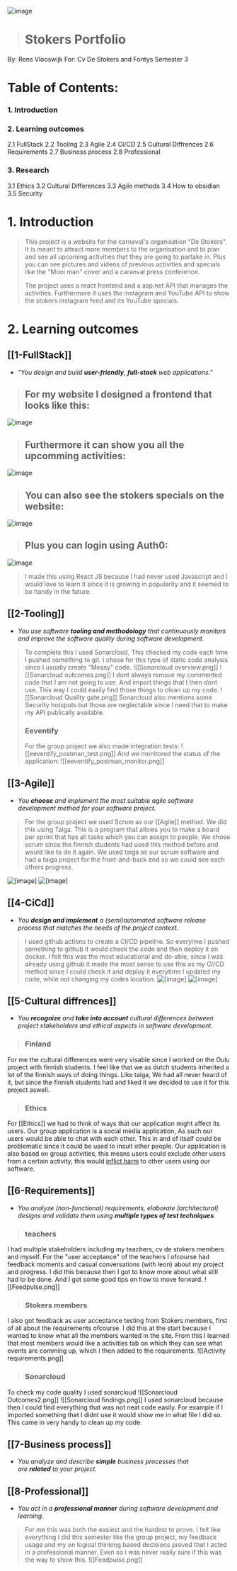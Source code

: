 ![image](https://user-images.githubusercontent.com/73878099/172373718-1e27b565-88ea-44ab-bbdc-255b3256cc2f.png)

># Stokers Portfolio
By: Rens Vlooswijk
For: Cv De Stokers and Fontys Semester 3

# Table of Contents:
### 1. Introduction
### 2. Learning outcomes
2.1 FullStack
2.2 Tooling
2.3 Agile
2.4 CI/CD
2.5 Cultural Diffrences
2.6  Requirements
2.7 Business process
2.8 Professional

### 3. Research
3.1 Ethics
3.2 Cultural Differences
3.3 Agile methods
3.4 How to obsidian
3.5 Security

# 1. Introduction
>This project is a website for the carnaval's organisation "De Stokers".
>It is meant to attract more members to the organisation and to plan and see all upcoming activities that they are going to partake in. Plus you can see pictures and videos of previous activities and specials like the "Mooi man" cover and a caranval press conference.
>
>The project uses a react frontend and a asp.net API that manages the activities.
>Furthermore it uses the instagram and YouTube API to show the stokers instagram feed and its YouTube specials.

# 2. Learning outcomes
## [[1-FullStack]]
- _"You design and build **user-friendly**, **full-stack** web applications."_

>## For my website I designed a frontend that looks like this:
![image](https://user-images.githubusercontent.com/73878099/173580473-793f520f-2152-4583-8eb5-1c19c9bfd9b3.png)
>## Furthermore it can show you all the upcomming activities:
![image](https://user-images.githubusercontent.com/73878099/173631371-43c77552-1168-410f-9ff5-b87ced6dd071.png)
>## You can also see the stokers specials on the website:
![image](https://user-images.githubusercontent.com/73878099/173631594-dffdddd3-4290-409a-8ad4-2457a92fdae5.png)
>## Plus you can login using Auth0:
![image](https://user-images.githubusercontent.com/73878099/173632445-2d1441bf-ae08-4416-a414-1bb82c13588c.png)
>I made this using React JS because I had never used Javascript and I would love to learn it since it is growing in popularity and it seemed to be handy in the future.

## [[2-Tooling]]
- _You use software **tooling and methodology** that continuously monitors and improve the software quality during software development._

>To complete this I used Sonarcloud, This checked my code each time I pushed something to git. I chose for this type of static code analysis since I usually create "Messy" code.
![[Sonarcloud overview.png]]
![[Sonarcloud outcomes.png]]
 I dont always remove my commented code that I am not going to use. And import things that I then dont use. This way I could easily find those things to clean up my code. 
 ![[Sonarcloud Quality gate.png]]
Sonarcloud also mentions some Security hotspots but those are neglectable since I need that to make my API publically available.
>### Eeventify
>For the group project we also made integration tests:
![[eeventify_postman_test.png]]
>And we monitored the status of the application:
![[eeventify_postman_monitor.png]]

## [[3-Agile]]
- _You **choose** and implement the most suitable agile software development method for your software project._

>For the group project we used Scrum as our [[Agile]] method. We did this using Taiga. This is a program that allows you to make a board per sprint that has all tasks which you can assign to people. We chose scrum since the finnish students had used this method before and would like to do it again. We used taiga as our scrum software and had a taiga project for the front-and-back end so we could see each others progress.

![[image]](https://github.com/StokersWebsite/.github/blob/11ec8d6b4546d83171fa616700d5d053ab0ffb10/Images/Taiga%20Board%202.png)
![[image]](https://github.com/StokersWebsite/.github/blob/078f45a6748fc5ed25ffdb03fc0781c31c266170/Images/Sprint%204%20completed.png)

## [[4-CiCd]]
- _You **design and implement** a (semi)automated software release process that matches the needs of the project context._

>I used github actions to create a CI/CD pipeline. So everyime I pushed something to github it would check the code and then deploy it on docker. I felt this was the most educational and do-able, since I was already using github it made the most sense to use this as my CI/CD method since I could check it and deploy it everytime I updated my code, while not changing my codes location.
![[image]](https://github.com/StokersWebsite/.github/blob/f237d7180f1d9e2dd15e4b0b298508afa0b6a7ee/Images/DockerRunning.png)
![[image]](https://github.com/StokersWebsite/.github/blob/11ec8d6b4546d83171fa616700d5d053ab0ffb10/Images/GithubActions.png)

## [[5-Cultural diffrences]]
- _You **recognize** and **take into account** cultural differences between project stakeholders and ethical aspects in software development._

>### Finland
For me the cultural differences were very visable since I worked on the Oulu project with finnish students. I feel like that we as dutch students inherited a lot of the finnish ways of doing things. Like taiga, We had all never heard of it, but since the finnish students had and liked it we decided to use it for this project aswell.
>
>### Ethics
For [[Ethics]] we had to think of ways that our application might affect its users.
Our group application is a social media application, As such our users would be able to chat with each other. This in and of itself could be problematic since it could be used to insult other people. Our application is also based on group activities, this means users could exclude other users from a certain activity, this would [inflict harm](https://www.acm.org/code-of-ethics#:~:text=locally%20and%20globally.-,1.2%20Avoid%20harm.,-In%20this%20document) to other users using our software.

## [[6-Requirements]]
- _You analyze (non-functional) requirements, elaborate (architectural) designs and validate them using **multiple types of test techniques**._

>### teachers
I had multiple stakeholders including my teachers, cv de stokers members and myself.
For the "user acceptance" of the teachers I ofcourse had feedback moments and casual conversations (with leon) about my project and progress. I did this because then I got to know more about what still had to be done. And I got some good tips on how to move forward.
![[Feedpulse.png]]
>### Stokers members
I also got feedback as user acceptance testing from Stokers members, first of all about the requirements ofcourse. I did this at the start because I wanted to know what all the members wanted in the site. 
From this I learned that most members would like a activities tab on which they can see what events are comming up, which I then added to the requirements.
![[Activity requirements.png]]
>### Sonarcloud
To check my code quality I used sonarcloud
![[Sonarcloud Outcomes2.png]]
![[Sonarcloud findings.png]]
I used sonarcloud because then I could find everything that was not neat code easily.
For example if I imported something that I didnt use it would show me in what file I did so.
This came in very handy to clean up my code.

## [[7-Business process]]
- _You analyze and describe **simple** business processes that are **related** to your project._

## [[8-Professional]]
- _You act in a **professional manner** during software development and learning._

>For me this was both the easiest and the hardest to prove. I felt like everything I did this semester like the group project, my feedback usage and my on logical thinking based decisions proved that I acted in a professional manner. Even so I was never really sure if this was the way to show this.
![[Feedpulse.png]]
